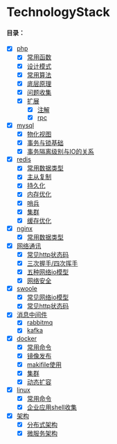 
# TechnologyStack

#### 目录：
- [x] [php](php) 
  - [x] [常用函数](php/function)
  - [x] [设计模式](php/DesignPatterns)
  - [x] [常用算法](php/DataStructureAndAlgorithm)
  - [x] [底层原理](php/extend/annotation)
  - [x] [问题收集](php/extend/annotation)
  - [x] [扩展](php/extend)
       - [x] [注解](php/extend/annotation) 
       - [x] [rpc](php/extend/rpc)
- [x] [mysql](mysql)
  - [x] [物化视图](mysql/Calendar) 
  - [x] [事务与锁基础](mysql/InterActiveStrReplace) 
  - [x] [事务隔离级别与IO的关系](mysql/PersonInfo) 
- [x] [redis](redis) 
  - [x] [常用数据类型](redis/data)
  - [x] [主从复制](redis/DataStructureAndAlgorithm)
  - [x] [持久化](redis/DataStructureAndAlgorithm)
  - [x] [内存优化](redis/DataStructureAndAlgorithm)
  - [x] [哨兵](redis/DataStructureAndAlgorithm)
  - [x] [集群](redis/DataStructureAndAlgorithm)
  - [x] [缓存优化](redis/DataStructureAndAlgorithm)
- [x] [nginx](nginx) 
  - [x] [常用数据类型](redis/Calculator)
- [x] [网络通讯](net) 
  - [x] [常见http状态码](net/http)
  - [x] [三次握手/四次挥手](net/http)
  - [x] [五种网络io模型](net/io) 
  - [x] [网络安全](net/safety) 
- [x] [swoole](swoole) 
  - [x] [常见网络io模型](swoole/Calculator) 
  - [x] [常见http状态码](redis/Calculator)
- [x] [消息中间件](swoole) 
  - [x] [rabbitmq](swoole/Calculator) 
  - [x] [kafka](redis/Calculator)
- [x] [docker](docker) 
  - [x] [常用命令](swoole/Calculator) 
  - [x] [镜像发布](redis/Calculator)
  - [x] [makifile使用](redis/Calculator)
  - [x] [集群](redis/Calculator)
  - [x] [动态扩容](redis/Calculator)
- [x] [linux](linux) 
  - [x] [常用命令](swoole/Calculator) 
  - [x] [企业应用shell收集](redis/Calculator)
- [x] [架构](linux) 
  - [x] [分布式架构](swoole/Calculator) 
  - [x] [微服务架构](redis/Calculator)